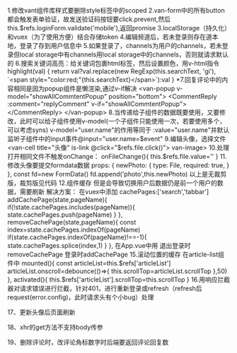 1.修改vant组件库样式要删除style标签中的scoped
2.van-form中的所有button都会触发表单验证，故发送验证码按钮要click.prevent,然后this.$refs.loginForm.validate('mobile'),返回promise
3.localStorage（持久化）和vuex（为了使用方便）结合存储token
4.编辑频道后，若未登录则存在道本地，登录了存到用户信息中
5.如果登录了，channels为用户的channels，若未登录但local storage中有channels用local storage中的channels，否则就请求默认的
6.搜索关键词高亮：给关键词包裹html标签，然后设置颜色，用v-html指令
highlight(val) {
    return val?val.replace(new RegExp(this.searchText, 'gi'), `<span style="color:red;"{this.searchText}</span>`):val
}
*7.回复评论中的内容相同是因为popup组件是懒渲染,通过v-if解决
<van-popup v-model="showAllCommtentPopup" position="bottom">
    <CommentReply :comment="replyComment" v-if="showAllCommtentPopup"></CommentReply>
</van-popup>
8.当传递给子组件的数据既要使用，又要修改，此时可以给子组件使用v-model(一个子组件只能使用一次，若要使用多个，可以考虑syns)
v-model="user.name"的作用等同于
:value="user.name"并默认监听子组件中的input事件@input="user.name=$event"
9.编辑头像，选择文件
<input type="file" hidden accept="image/*" ref="file">
<van-cell title="头像" is-link @click="$refs.file.click()">
    <van-image width="30" height="30" round fit="cover" :src="userProfile.photo">van-image>
</van-cell>
10.处理打开相同文件不触发onChange：
onFileChange(){
    this.$refs.file.value=''
}
11.修改头像要提交formdata数据
props: {
    newPhoto: {
       type: File,
        required: true,
    }
},
const fd=new FormData()
fd.append('photo',this.newPhoto)
以上是无裁剪版，裁剪版见代码
12.组件缓存
<keep-alive :include="['tabbar','search']">
  <router-view/>
</keep-alive>
但是会导致切换用户后数据仍是前一个用户的数据，需要刷新
解决方案：
在vuex中添加
cachePages:['search','tabbar']
addCachePage(state,pageName){
      if(!state.cachePages.includes(pageName)){
        state.cachePages.push(pageName)
  }
},
removeCachePage(state,pageName){
  const index=state.cachePages.indexOf(pageName)
  if(state.cachePages.indexOf(pageName)!==-1){
    state.cachePages.splice(index,1)
  }
},
在App.vue中用<keep-alive :include="cachePages">
退出登录时removeCachePage
登录时addCachePage
15.滚动位置的缓存
在article-list组件中
mounted(){
    const articleList=this.$refs['articleList']
    articleList.onscroll=debounce(()=>{
        this.scrollTop=articleList.scrollTop
    },50)
},
activated(){
    this.$refs['articleList'].scrollTop=this.scrollTop
}
16.用响应拦截器对请求错误进行拦截，针对401，进行重新登录或refresh（refresh后request(error.config)，此时请求头有个小bug）处理

17、更新头像后页面刷新

18、xhr的get方法不支持body传参

19、删除评论时，改评论角标数字时后端要返回评论回复数
